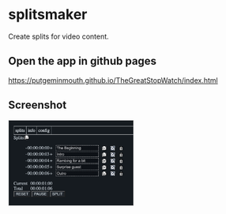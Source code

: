 # splitsmaker

Create splits for video content.

## Open the app in github pages
https://putgeminmouth.github.io/TheGreatStopWatch/index.html

## Screenshot
<img src="docs/ScreenShot.png" style='max-width: 50%; border: solid 1px lightgrey'/>
